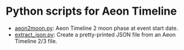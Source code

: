 # Python scripts for Aeon Timeline

- [aeon2moon.py](aeon2moon): Aeon Timeline 2 moon phase at event start date.
- [extract_json.py](extract_json): Create a pretty-printed JSON file from an Aeon Timeline 2/3 file.
